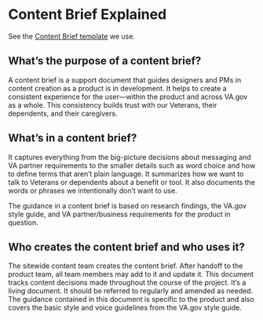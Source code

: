 # Content Brief Explained

See the [Content Brief template](https://github.com/department-of-veterans-affairs/va.gov-team/blob/master/teams/vsa/teams/sitewide-content/content-brief-template.md) we use.

## What’s the purpose of a content brief?

A content brief is a support document that guides designers and PMs in content creation as a product is in development. It helps to create a consistent experience for the user—within the  product and across VA.gov as a whole. This consistency builds trust with our Veterans, their dependents, and their caregivers.

## What’s in a content brief?

It captures everything from the big-picture decisions about messaging and VA partner requirements to the smaller details such as word choice and how to define terms that aren’t plain language. It summarizes how we want to talk to Veterans or dependents about a benefit or tool. It also documents the words or phrases we intentionally don’t want to use.

The guidance in a content brief is based on research findings, the VA.gov style guide, and VA partner/business requirements for the product in question.

## Who creates the content brief and who uses it?

The sitewide content team creates the content brief. After handoff to the product team, all team members may add to it and update it. This document tracks content decisions made throughout the course of the project. It’s a living document. It should be referred to regularly and amended as needed. The guidance contained in this document is specific to the product and also covers the basic style and voice guidelines from the VA.gov style guide. 
